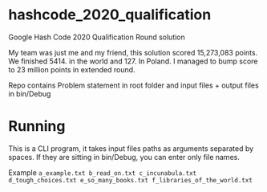 # hashcode_2020_qualification
Google Hash Code 2020 Qualification Round solution

My team was just me and my friend, this solution scored 15,273,083 points. We finished 5414. in the world and 127. In Poland.
I managed to bump score to 23 million points in extended round.

Repo contains Problem statement in root folder and input files + output files in bin/Debug

# Running

This is a CLI program, it takes input files paths as arguments separated by spaces. If they are sitting in  bin/Debug, you can enter only file names.

Example `a_example.txt b_read_on.txt c_incunabula.txt d_tough_choices.txt e_so_many_books.txt f_libraries_of_the_world.txt`
